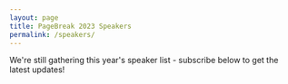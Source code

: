 ```yaml
---
layout: page
title: PageBreak 2023 Speakers
permalink: /speakers/
---
```


We're still gathering this year's speaker list - subscribe below to get the latest updates!
